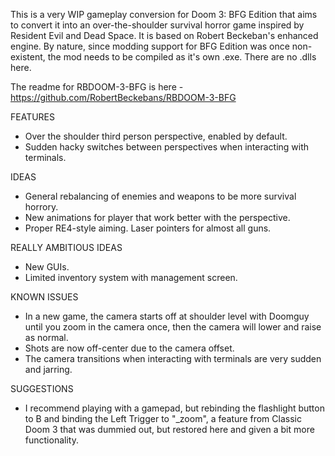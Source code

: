 This is a very WIP gameplay conversion for Doom 3: BFG Edition that aims to convert it into an over-the-shoulder survival horror game inspired by Resident Evil and Dead Space.
It is based on Robert Beckeban's enhanced engine. By nature, since modding support for BFG Edition was once non-existent, the mod needs to be compiled as it's own .exe. There are no .dlls here.

The readme for RBDOOM-3-BFG is here - https://github.com/RobertBeckebans/RBDOOM-3-BFG 

FEATURES
- Over the shoulder third person perspective, enabled by default.
- Sudden hacky switches between perspectives when interacting with terminals.

IDEAS
- General rebalancing of enemies and weapons to be more survival horrory.
- New animations for player that work better with the perspective.
- Proper RE4-style aiming. Laser pointers for almost all guns.

REALLY AMBITIOUS IDEAS
- New GUIs.
- Limited inventory system with management screen.

KNOWN ISSUES
- In a new game, the camera starts off at shoulder level with Doomguy until you zoom in the camera once, then the camera will lower and raise as normal.
- Shots are now off-center due to the camera offset.
- The camera transitions when interacting with terminals are very sudden and jarring.

SUGGESTIONS
- I recommend playing with a gamepad, but rebinding the flashlight button to B and binding the Left Trigger to "_zoom", a feature from Classic Doom 3 that was dummied out, but restored here and given a bit more functionality.
